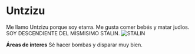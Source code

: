 # **Untzizu**
Me llamo Untzizu porque soy etarra. Me gusta comer bebés y matar judíos. SOY DESCENDIENTE DEL MISMISIMO STALIN.
![STALIN](https://historia.nationalgeographic.com.es/medio/2021/03/03/joseph-stalinjpg_5e36e292_800x583.jpg)

**Áreas de interes**
Sé hacer bombas y disparar muy bien.
